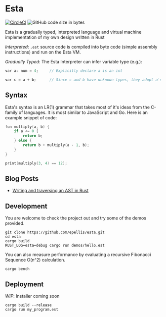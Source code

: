 # Esta

[![CircleCI](https://circleci.com/gh/epellis/esta.svg?style=shield)](https://circleci.com/gh/epellis/esta)
![GitHub code size in bytes](https://img.shields.io/github/languages/code-size/epellis/esta.svg?style=popout-square)


Esta is a gradually typed, interpreted language and virtual machine implementation of my own design written in Rust

_Interpreted_: `.est` source code is compiled into byte code (simple assembly instructions)
                and run on the Esta VM.

_Gradually Typed_: The Esta Interpreter can infer variable type (e.g.):
```c
var a: num = 4;     // Explicitly declare a is an int

var c = a + b;      // Since c and b have unknown types, they adopt a's type
```

## Syntax

Esta's syntax is an LR(1) grammar that takes most of it's ideas from
the C-family of languages. It is most similar to JavaScript and Go.
Here is an example snippet of code:
```c
fun multiply(a, b) {
    if a <= 0 {
        return b;
    } else {
        return b + multiply(a - 1, b);
    }
}

print(multiply(3, 4) == 12);
```

## Blog Posts
- [Writing and traversing an AST in Rust](http://nedellis.com/2019/05/08/esta_1/)

## Development

You are welcome to check the project out and try some of the demos provided.
```
git clone https://github.com/epellis/esta.git
cd esta
cargo build
RUST_LOG=esta=debug cargo run demos/hello.est
```

You can also measure performance by evaluating a recursive
Fibonacci Sequence O(n^2) calculation.
```
cargo bench
```

## Deployment

_WIP_: Installer coming soon

```
cargo build --release
cargo run my_program.est
```
